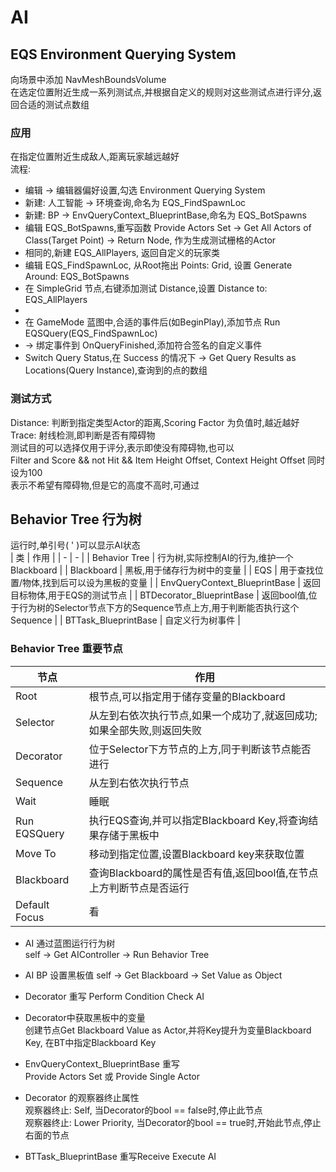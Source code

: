 # AI
## EQS Environment Querying System
向场景中添加 NavMeshBoundsVolume  
在选定位置附近生成一系列测试点,并根据自定义的规则对这些测试点进行评分,返回合适的测试点数组  
### 应用
在指定位置附近生成敌人,距离玩家越远越好  
流程:  
+ 编辑 -> 编辑器偏好设置,勾选 Environment Querying System  
+ 新建: 人工智能 -> 环境查询,命名为 EQS_FindSpawnLoc  
+ 新建: BP -> EnvQueryContext_BlueprintBase,命名为 EQS_BotSpawns  
+ 编辑 EQS_BotSpawns,重写函数 Provide Actors Set -> Get All Actors of Class(Target Point) -> Return Node, 作为生成测试栅格的Actor  
+ 相同的,新建 EQS_AllPlayers, 返回自定义的玩家类  
+ 编辑 EQS_FindSpawnLoc, 从Root拖出 Points: Grid, 设置 Generate Around: EQS_BotSpawns  
+ 在 SimpleGrid 节点,右键添加测试 Distance,设置 Distance to: EQS_AllPlayers  
+ 
+ 在 GameMode 蓝图中,合适的事件后(如BeginPlay),添加节点 Run EQSQuery(EQS_FindSpawnLoc)  
+ -> 绑定事件到 OnQueryFinished,添加符合签名的自定义事件  
+ Switch Query Status,在 Success 的情况下 -> Get Query Results as Locations(Query Instance),查询到的点的数组  

### 测试方式
Distance: 判断到指定类型Actor的距离,Scoring Factor 为负值时,越近越好  
Trace: 射线检测,即判断是否有障碍物  
测试目的可以选择仅用于评分,表示即使没有障碍物,也可以  
Filter and Score && not Hit && Item Height Offset, Context Height Offset 同时设为100  
表示不希望有障碍物,但是它的高度不高时,可通过  

## Behavior Tree 行为树
运行时,单引号( ' )可以显示AI状态  
| 类 | 作用 |
| - | - |
| Behavior Tree | 行为树,实际控制AI的行为,维护一个Blackboard |
| Blackboard | 黑板,用于储存行为树中的变量 |
| EQS | 用于查找位置/物体,找到后可以设为黑板的变量 |
| EnvQueryContext_BlueprintBase | 返回目标物体,用于EQS的测试节点 |
| BTDecorator_BlueprintBase | 返回bool值,位于行为树的Selector节点下方的Sequence节点上方,用于判断能否执行这个Sequence |
| BTTask_BlueprintBase | 自定义行为树事件 |

### Behavior Tree 重要节点
| 节点 | 作用 |
| - | - |
| Root | 根节点,可以指定用于储存变量的Blackboard |
| Selector | 从左到右依次执行节点,如果一个成功了,就返回成功;如果全部失败,则返回失败 |
| Decorator | 位于Selector下方节点的上方,同于判断该节点能否进行 |
| Sequence | 从左到右依次执行节点 |
| Wait | 睡眠 |
| Run EQSQuery | 执行EQS查询,并可以指定Blackboard Key,将查询结果存储于黑板中 |
| Move To | 移动到指定位置,设置Blackboard key来获取位置 |
| Blackboard | 查询Blackboard的属性是否有值,返回bool值,在节点上方判断节点是否运行 |
| Default Focus | 看 |

+ AI 通过蓝图运行行为树  
  self -> Get AIController -> Run Behavior Tree

+ AI BP 设置黑板值
  self -> Get Blackboard -> Set Value as Object  
+ Decorator 重写 Perform Condition Check AI  
+ Decorator中获取黑板中的变量  
  创建节点Get Blackboard Value as Actor,并将Key提升为变量Blackboard Key, 在BT中指定Blackboard Key  
+ EnvQueryContext_BlueprintBase 重写  
  Provide Actors Set  或 Provide Single Actor  
+ Decorator 的观察器终止属性  
  观察器终止: Self, 当Decorator的bool == false时,停止此节点  
  观察器终止: Lower Priority, 当Decorator的bool == true时,开始此节点,停止右面的节点
+ BTTask_BlueprintBase 重写Receive Execute AI
